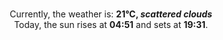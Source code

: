 <p  align="center"><br/>Currently, the weather is: <b> 21°C, <i>scattered clouds</i></b></br>Today, the sun rises at <b>04:51</b> and sets at <b>19:31</b>.</p>